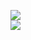 [![](https://img.shields.io/badge/Made%20With-Github%20Spray-lightgrey.svg?style=for-the-badge&logo=github)](https://github.com/Annihil/github-spray#3806)  
[![](https://i.imgur.com/2DrTn0Z.gif)](https://github.com/Annihil/github-spray)